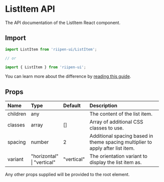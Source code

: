 <!--- This documentation is automatically generated, do not try to edit it. -->

# ListItem API

<p class="description">The API documentation of the ListItem React component.</p>

## Import

```js
import ListItem from 'riipen-ui/ListItem';

// or

import { ListItem } from 'riipen-ui';
```

You can learn more about the difference by [reading this guide](/guides/bundle-size).

## Props

| Name | Type | Default | Description |
|:-----|:-----|:--------|:------------|
| <span class="prop-name">children</span> | <span class="prop-type">any</span> |  | The content of the list item. |
| <span class="prop-name">classes</span> | <span class="prop-type">array</span> | <span class="prop-default">[]</span> | Array of additional CSS classes to use. |
| <span class="prop-name">spacing</span> | <span class="prop-type">number</span> | <span class="prop-default">2</span> | Additional spacing based in theme spacing multiplier to apply after list item. |
| <span class="prop-name">variant</span> | <span class="prop-type">"horizontal"<br>&#124;&nbsp;"vertical"</span> | <span class="prop-default">"vertical"</span> | The orientation variant to display the list item as. |


Any other props supplied will be provided to the root element.